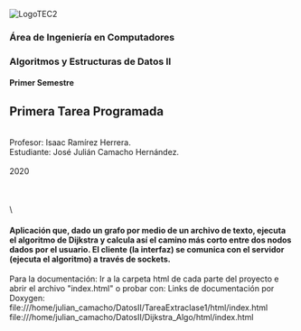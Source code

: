 ![LogoTEC2](https://user-images.githubusercontent.com/48873181/65214107-f21c3e00-da65-11e9-836d-633f34a777c4.png)

### Área de Ingeniería en Computadores  
### Algoritmos y Estructuras de Datos II  
#### Primer Semestre  


## Primera Tarea Programada
\
Profesor: Isaac Ramírez Herrera.   
Estudiante: José Julián Camacho Hernández.   
\
2020
\
\
\
\
\


#### Aplicación que, dado un grafo por medio de un archivo de texto, ejecuta el algoritmo de Dijkstra y calcula así el camino más corto entre dos nodos dados por el usuario. El cliente (la interfaz) se comunica con el servidor (ejecuta el algoritmo) a través de sockets.

Para la documentación:
Ir a la carpeta html de cada parte del proyecto e abrir el archivo "index.html" o probar con:
Links de documentación por Doxygen:
file:///home/julian_camacho/DatosII/TareaExtraclase1/html/index.html
file:///home/julian_camacho/DatosII/Dijkstra_Algo/html/index.html
